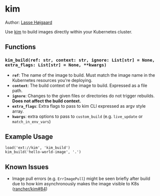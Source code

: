 # kim
Author: [Lasse Højgaard](https://github.com/lhotrifork)

Use [kim](https://github.com/rancher/kim) to build images directly within your Kubernetes cluster.

## Functions
### `kim_build(ref: str, context: str, ignore: List[str] = None, extra_flags: List[str] = None, **kwargs)`
- **`ref`**: The name of the image to build. Must match the image
   name in the Kubernetes resources you're deploying.
- **`context`**: The build context of the image to build. Expressed as a file path.
- **`ignore`**: Changes to the given files or directories do not trigger rebuilds. **Does not affect the build context.**
- **`extra_flags`**: Extra flags to pass to kim CLI expressed as argv style array.
- **`kwargs`**: extra options to pass to `custom_build` (e.g. `live_update` or `match_in_env_vars`)

## Example Usage
```
load('ext://kim', 'kim_build')
kim_build('hello-world-image', '.')
```

## Known Issues
* Image pull errors (e.g. `ErrImagePull`) might be seen briefly after build due to how kim asynchronously makes the image visible to K8s ([rancher/kim#84](https://github.com/rancher/kim/issues/84))
